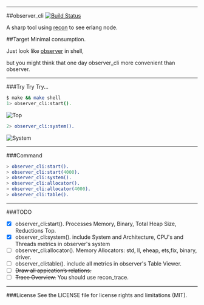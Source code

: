 
-----------------
##observer_cli
[![Build Status](https://travis-ci.org/zhongwencool/observer_cli.svg?branch=master)](https://travis-ci.org/zhongwencool/observer_cli)

A sharp tool using [recon](https://github.com/ferd/recon) to see erlang node.

##Target
Minimal consumption.

Just look like [observer](http://www.erlang.org/doc/apps/observer/observer_ug.html) in shell, 

but you might think that one day observer_cli more convenient than observer.

------------------
###Try Try Try...

```bash
$ make && make shell   
1> observer_cli:start().

```
![Top](http://7q5a9k.com1.z0.glb.clouddn.com/observer_cli_start.jpg)

```erlang
2> observer_cli:system().
```
![System](http://7q5a9k.com1.z0.glb.clouddn.com/observer_cli_system.jpg)

----------------
###Command

```erlang
> observer_cli:start().
> observer_cli:start(4000).
> observer_cli:system().
> observer_cli:allocator().
> observer_cli:allocator(4000).
> observer_cli:table().
```

-------------------
###TODO
- [x] observer_cli:start(). Processes Memory, Binary, Total Heap Size, Reductions Top.     
- [x] observer_cli:system(). include System and Architecture, CPU's and Threads metrics  in observer's system 
- [ ] observer_cli:allocator(). Memory Allocators: std, ll, eheap, ets,fix, binary, driver.
- [ ] observer_cli:table(). include all metrics in observer's Table Viewer.
- [ ] ~~Draw all appication’s relations.~~
- [ ] ~~Trace Overview.~~ You should use recon_trace.

--------------------
###License
See the LICENSE file for license rights and limitations (MIT).
